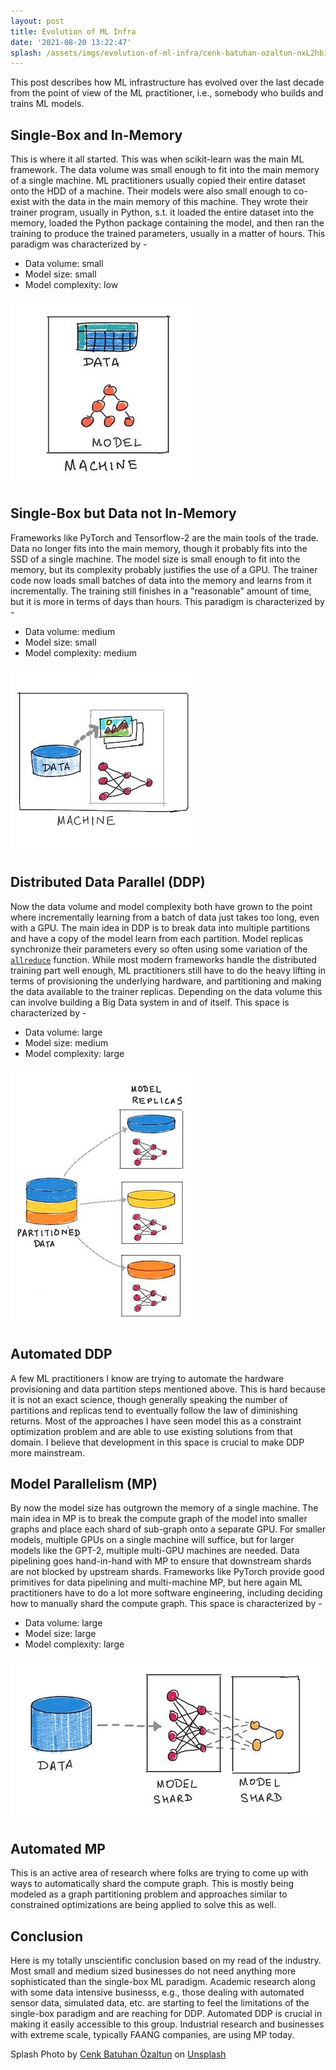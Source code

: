 ```yaml
---
layout: post
title: Evolution of ML Infra
date: '2021-08-20 13:22:47'
splash: /assets/imgs/evolution-of-ml-infra/cenk-batuhan-ozaltun-nxL2hbI9zSA-unsplash.jpg
---
```


This post describes how ML infrastructure has evolved over the last decade from the point of view of the ML practitioner, i.e., somebody who builds and trains ML models.

## Single-Box and In-Memory

This is where it all started. This was when scikit-learn was the main ML framework. The data volume was small enough to fit into the main memory of a single machine. ML practitioners usually copied their entire dataset onto the HDD of a machine. Their models were also small enough to co-exist with the data in the main memory of this machine. They wrote their trainer program, usually in Python, s.t. it loaded the entire dataset into the memory, loaded the Python package containing the model, and then ran the training to produce the trained parameters, usually in a matter of hours. This paradigm was characterized by -

- Data volume: small
- Model size: small
- Model complexity: low

![single-machine1](/assets/imgs/evolution-of-ml-infra/single-machine1.jpg)

## Single-Box but Data not In-Memory

Frameworks like PyTorch and Tensorflow-2 are the main tools of the trade. Data no longer fits into the main memory, though it probably fits into the SSD of a single machine. The model size is small enough to fit into the memory, but its complexity probably justifies the use of a GPU. The trainer code now loads small batches of data into the memory and learns from it incrementally. The training still finishes in a "reasonable" amount of time, but it is more in terms of days than hours. This paradigm is characterized by -

- Data volume: medium
- Model size: small
- Model complexity: medium

![single-machine2](/assets/imgs/evolution-of-ml-infra/single-machine2.jpg)

## Distributed Data Parallel (DDP)

Now the data volume and model complexity both have grown to the point where incrementally learning from a batch of data just takes too long, even with a GPU. The main idea in DDP is to break data into multiple partitions and have a copy of the model learn from each partition. Model replicas synchronize their parameters every so often using some variation of the [`allreduce`](https://en.wikipedia.org/wiki/Collective_operation#All-Reduce_%5B5%5D) function. While most modern frameworks handle the distributed training part well enough, ML practitioners still have to do the heavy lifting in terms of provisioning the underlying hardware, and partitioning and making the data available to the trainer replicas. Depending on the data volume this can involve building a Big Data system in and of itself. This space is characterized by -

- Data volume: large
- Model size: medium
- Model complexity: large

![ddp](/assets/imgs/evolution-of-ml-infra/ddp.jpg)

## Automated DDP

A few ML practitioners I know are trying to automate the hardware provisioning and data partition steps mentioned above. This is hard because it is not an exact science, though generally speaking the number of partitions and replicas tend to eventually follow the law of diminishing returns. Most of the approaches I have seen model this as a constraint optimization problem and are able to use existing solutions from that domain. I believe that development in this space is crucial to make DDP more mainstream.

## Model Parallelism (MP)

By now the model size has outgrown the memory of a single machine. The main idea in MP is to break the compute graph of the model into smaller graphs and place each shard of sub-graph onto a separate GPU. For smaller models, multiple GPUs on a single machine will suffice, but for larger models like the GPT-2, multiple multi-GPU machines are needed. Data pipelining goes hand-in-hand with MP to ensure that downstream shards are not blocked by upstream shards. Frameworks like PyTorch provide good primitives for data pipelining and multi-machine MP, but here again ML practitioners have to do a lot more software engineering, including deciding how to manually shard the compute graph. This space is characterized by -

- Data volume: large
- Model size: large
- Model complexity: large

![mp](/assets/imgs/evolution-of-ml-infra/mp.jpg)

## Automated MP

This is an active area of research where folks are trying to come up with ways to automatically shard the compute graph. This is mostly being modeled as a graph partitioning problem and approaches similar to constrained optimizations are being applied to solve this as well.

## Conclusion

Here is my totally unscientific conclusion based on my read of the industry. Most small and medium sized businesses do not need anything more sophisticated than the single-box ML paradigm. Academic research along with some data intensive businesss, e.g., those dealing with automated sensor data, simulated data, etc. are starting to feel the limitations of the single-box paradigm and are reaching for DDP. Automated DDP is crucial in making it easily accessible to this group. Industrial research and businesses with extreme scale, typically FAANG companies, are using MP today.

Splash Photo by [Cenk Batuhan Özaltun](https://unsplash.com/@c_b_ozaltun?utm_source=unsplash&utm_medium=referral&utm_content=creditCopyText) on [Unsplash](https://unsplash.com/s/photos/evolution?utm_source=unsplash&utm_medium=referral&utm_content=creditCopyText)

